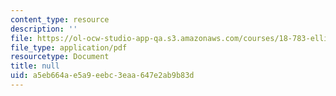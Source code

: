 ```yaml
---
content_type: resource
description: ''
file: https://ol-ocw-studio-app-qa.s3.amazonaws.com/courses/18-783-elliptic-curves-spring-2019/a5eb664ae5a9eebc3eaa647e2ab9b83d_MIT18_783S19_lec7.pdf
file_type: application/pdf
resourcetype: Document
title: null
uid: a5eb664a-e5a9-eebc-3eaa-647e2ab9b83d
---
```

